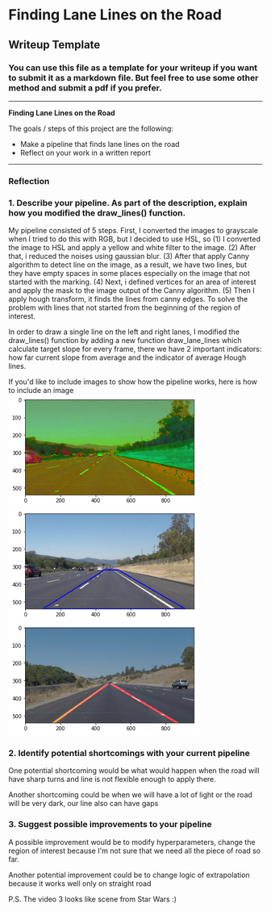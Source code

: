 # **Finding Lane Lines on the Road** 

## Writeup Template

### You can use this file as a template for your writeup if you want to submit it as a markdown file. But feel free to use some other method and submit a pdf if you prefer.

---

**Finding Lane Lines on the Road**

The goals / steps of this project are the following:
* Make a pipeline that finds lane lines on the road
* Reflect on your work in a written report


[hsl]: ./result_images/hsl.png "HSL color format"
[roi]: ./result_images/roi.png "Region of Interest"
[result1]: ./result_images/result_1.png "Result 1"
---

### Reflection

### 1. Describe your pipeline. As part of the description, explain how you modified the draw_lines() function.

My pipeline consisted of 5 steps. First, I converted the images to grayscale when I tried to do this with RGB, but I decided to use HSL, so (1) I converted the image to HSL and apply a yellow and white filter to the image. (2) After that, i reduced the noises using gaussian blur. (3) After that apply Canny algorithm to detect line on the image, as a result, we have two lines, but they have empty spaces in some places especially on the image that not started with the marking. (4) Next, i defined vertices for an area of interest and apply the mask to the image output of the Canny algorithm. (5) Then I apply hough transform, it finds the lines from canny edges. To solve the problem with lines that not started from the beginning of the region of interest.

In order to draw a single line on the left and right lanes, I modified the draw_lines() function by adding a new function draw_lane_lines which calculate target slope for every frame, there we have 2 important indicators: how far current slope from average and the indicator of average Hough lines.

If you'd like to include images to show how the pipeline works, here is how to include an image
![alt hsl][hsl]
![alt roi][roi]
![alt result1][result1]



### 2. Identify potential shortcomings with your current pipeline


One potential shortcoming would be what would happen when the road will have sharp turns and line is not
flexible enough to apply there.

Another shortcoming could be when we will have a lot of light or the road will be very dark, our line also can have gaps


### 3. Suggest possible improvements to your pipeline

A possible improvement would be to modify hyperparameters, change the region of interest because I'm not sure that we need all the piece of road so far.

Another potential improvement could be to change logic of extrapolation because it works well only on straight road

P.S. The video 3 looks like scene from Star Wars :)
